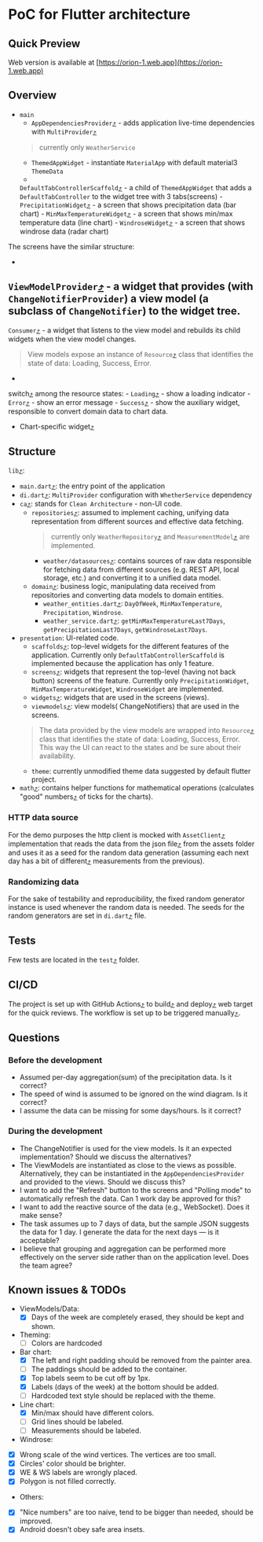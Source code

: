 # PoC for Flutter architecture

## Quick Preview

Web version is available at [https://orion-1.web.app](https://orion-1.web.app)

## Overview

- `main`
    - `AppDependenciesProvider`[⤴](https://github.com/dsame/orion-t1/blob/main/lib/di.dart) - adds application live-time
      dependencies with
      `MultiProvider`[⤴](https://github.com/dsame/orion-t1/blob/2a35827429472afa3c8925571615ce80b59cef21/lib/di.dart#L28C1-L33C7)
  > currently only `WeatherService`
    - `ThemedAppWidget` - instantiate `MaterialApp` with default material3 `ThemeData`
    -
    `DefaultTabControllerScaffold`[⤴](https://github.com/dsame/orion-t1/blob/main/lib/presentation/scaffolds/default_tab_controller.dart) -
    a child of `ThemedAppWidget` that adds a `DefaultTabController` to
    the widget tree with 3 tabs(screens)
        -
        `PrecipitationWidget`[⤴](https://github.com/dsame/orion-t1/blob/main/lib/presentation/screens/precipitation.dart) -
        a screen that shows precipitation data (bar chart)
        -
        `MinMaxTemperatureWidget`[⤴](https://github.com/dsame/orion-t1/blob/main/lib/presentation/screens/minmax_temperature.dart) -
        a screen that shows min/max temperature data (line chart)
        - `WindroseWidget`[⤴](https://github.com/dsame/orion-t1/blob/main/lib/presentation/screens/windrose.dart)  - a
          screen that shows windrose data (radar chart)

The screens have the similar structure:

-
`ViewModelProvider`[⤴](https://github.com/dsame/orion-t1/blob/2a35827429472afa3c8925571615ce80b59cef21/lib/presentation/screens/minmax_temperature.dart#L17C1-L17C39) -
a widget that provides (with `ChangeNotifierProvider`) a view model (a subclass of
`ChangeNotifier`) to the widget tree.
-
`Consumer`[⤴](https://github.com/dsame/orion-t1/blob/2a35827429472afa3c8925571615ce80b59cef21/lib/presentation/screens/minmax_temperature.dart#L18C1-L18C52) -
a widget that listens to the view model and rebuilds its child widgets when the view model changes.

> View models expose an instance of
`Resource`[⤴](https://github.com/dsame/orion-t1/blob/main/lib/presentation/viewmodels/resource.dart) class that
> identifies the state of data: Loading, Success, Error.

-
switch[⤴](https://github.com/dsame/orion-t1/blob/2a35827429472afa3c8925571615ce80b59cef21/lib/presentation/screens/minmax_temperature.dart#L19C1-L19C32)
among the resource states:
    -
    `Loading`[⤴](https://github.com/dsame/orion-t1/blob/2a35827429472afa3c8925571615ce80b59cef21/lib/presentation/screens/minmax_temperature.dart#L21C1-L21C67) -
    show a loading indicator
    -
    `Error`[⤴](https://github.com/dsame/orion-t1/blob/2a35827429472afa3c8925571615ce80b59cef21/lib/presentation/screens/minmax_temperature.dart#L24C1-L24C58) -
    show an error message
    -
    `Success`[⤴](https://github.com/dsame/orion-t1/blob/2a35827429472afa3c8925571615ce80b59cef21/lib/presentation/screens/minmax_temperature.dart#L26C1-L26C71) -
    show the auxiliary widget, responsible to convert domain data to chart data.
- Chart-specific widget[⤴](https://github.com/dsame/orion-t1/tree/main/lib/presentation/widgets)

## Structure

`lib`[⤴](https://github.com/dsame/orion-t1/tree/main/lib):

- `main.dart`[⤴](https://github.com/dsame/orion-t1/blob/main/lib/main.dart): the entry point of the application
- `di.dart`[⤴](https://github.com/dsame/orion-t1/blob/main/lib/di.dart): `MultiProvider` configuration with
  `WhetherService` dependency
- `ca`[⤴](https://github.com/dsame/orion-t1/tree/main/lib/ca): stands for `Clean Architecture` - non-UI code.
    - `repositories`[⤴](https://github.com/dsame/orion-t1/tree/main/lib/ca/repositories): assumed to implement caching,
      unifying data representation from different sources and effective
      data fetching.
      > currently only
      `WeatherRepository`[⤴](https://github.com/dsame/orion-t1/blob/main/lib/ca/repositories/weather/weather_repository.dart)
      and
      `MeasurementModel`[⤴](https://github.com/dsame/orion-t1/blob/main/lib/ca/repositories/weather/models/measurement.dart)
      are implemented.
        - `weather/datasources`[⤴](https://github.com/dsame/orion-t1/tree/main/lib/ca/repositories/weather/datasources):
          contains sources of raw data responsible for fetching data from
          different sources (e.g. REST API, local storage, etc.) and converting it to a unified data model.
    - `domain`[⤴](https://github.com/dsame/orion-t1/tree/main/lib/ca/domain): business logic, manipulating data received
      from repositories and converting data models to domain
      entities.
        - `weather_entities.dart`[⤴](https://github.com/dsame/orion-t1/blob/main/lib/ca/domain/weather_entities.dart):
          `DayOfWeek`, `MinMaxTemperature`, `Precipitation`, `Windrose`.
        - `weather_service.dart`[⤴](https://github.com/dsame/orion-t1/blob/main/lib/ca/domain/weather_service.dart):
          `getMinMaxTemperatureLast7Days`, `getPrecipitationLast7Days`, `getWindroseLast7Days`.
- `presentation`: UI-related code.
    - `scaffolds`[⤴](https://github.com/dsame/orion-t1/tree/main/lib/presentation/scaffolds): top-level widgets for the
      different features of the application. Currently only
      `DefaultTabControllerScaffold` is implemented because the application has only 1 feature.
    - `screens`[⤴](https://github.com/dsame/orion-t1/tree/main/lib/presentation/screens): widgets that represent the
      top-level (having not back button) screens of the feature. Currently only
      `PrecipitationWidget`, `MinMaxTemperatureWidget`, `WindroseWidget` are implemented.
    - `widgets`[⤴](https://github.com/dsame/orion-t1/tree/main/lib/presentation/widgets): widgets that are used in the
      screens (views).
    - `viewmodels`[⤴](https://github.com/dsame/orion-t1/tree/main/lib/presentation/viewmodels): view models(
      ChangeNotifiers) that are used in the screens.
  > The data provided by the view models are wrapped into
  `Resource`[⤴](https://github.com/dsame/orion-t1/blob/main/lib/presentation/viewmodels/resource.dart) class that
  identifies the state of
  data: Loading, Success, Error. This way the UI can react to the states and be sure about their availability.
    - `theme`: currently unmodified theme data suggested by default flutter project.
- `math`[⤴](https://github.com/dsame/orion-t1/tree/main/lib/math): contains helper functions for mathematical
  operations (calculates "good"
  numbers[⤴](https://github.com/dsame/orion-t1/blob/951028531c78331576d3f012b825b5738b21b7bc/lib/math/closest_rounded.dart#L1C1-L1C79)
  of ticks for the charts).

### HTTP data source

For the demo purposes the http client is mocked with
`AssetClient`[⤴](https://github.com/dsame/orion-t1/blob/main/lib/ca/repositories/weather/datasources/http/asset_client.dart)
implementation that reads the data from the
json file[⤴](https://github.com/dsame/orion-t1/blob/main/assets/sample_1d.json) from the assets folder and uses it as a
seed for the random data generation (assuming each next day has a bit of
different[⤴](https://github.com/dsame/orion-t1/blob/2a35827429472afa3c8925571615ce80b59cef21/lib/ca/repositories/weather/datasources/http/http_datasource.dart#L60C1-L79C67)
measurements from the previous).

### Randomizing data

For the sake of testability and reproducibility, the fixed random generator instance is used whenever the random data
is needed. The seeds for the random generators are set in
`di.dart`[⤴](https://github.com/dsame/orion-t1/blob/2a35827429472afa3c8925571615ce80b59cef21/lib/di.dart#L21C1-L23C45)
file.

## Tests

Few tests are located in the `test`[⤴](https://github.com/dsame/orion-t1/tree/main/test) folder.

## CI/CD

The project is set up with GitHub Actions[⤴](https://github.com/dsame/orion-t1/blob/main/.github/workflows/main.yml) to
build[⤴](https://github.com/dsame/orion-t1/blob/2a35827429472afa3c8925571615ce80b59cef21/.github/workflows/main.yml#L26C1-L26C31)
and
deploy[⤴](https://github.com/dsame/orion-t1/blob/2a35827429472afa3c8925571615ce80b59cef21/.github/workflows/main.yml#L30C1-L33C70)
web target for the quick reviews.
The workflow is set up to be triggered
manually[⤴](https://github.com/dsame/orion-t1/blob/2a35827429472afa3c8925571615ce80b59cef21/.github/workflows/main.yml#L8C1-L8C21).

## Questions

### Before the development

- Assumed per-day aggregation(sum) of the precipitation data. Is it correct?
- The speed of wind is assumed to be ignored on the wind diagram. Is it correct?
- I assume the data can be missing for some days/hours. Is it correct?

### During the development

- The ChangeNotifier is used for the view models. Is it an expected implementation? Should we discuss the alternatives?
- The ViewModels are instantiated as close to the views as possible. Alternatively,
  they can be instantiated in the `AppDependenciesProvider` and provided to the views. Should we discuss this?
- I want to add the "Refresh" button to the screens and "Polling mode" to automatically refresh the data. Can 1 work day
  be approved for this?
- I want to add the reactive source of the data (e.g., WebSocket). Does it make sense?
- The task assumes up to 7 days of data, but the sample JSON suggests the data for 1 day.
  I generate the data for the next days — is it acceptable?
- I believe that grouping and aggregation can be performed more effectively on the server side rather than on the
  application level. Does the team agree?

## Known issues & TODOs

- ViewModels/Data:
    - [x] Days of the week are completely erased, they should be kept and shown.

- Theming:
    - [ ] Colors are hardcoded

- Bar chart:
    - [x] The left and right padding should be removed from the painter area.
    - [ ] The paddings should be added to the container.
    - [x] Top labels seem to be cut off by 1px.
    - [x] Labels (days of the week) at the bottom should be added.
    - [ ] Hardcoded text style should be replaced with the theme.

- Line chart:
    - [x] Min/max should have different colors.
    - [ ] Grid lines should be labeled.
    - [ ] Measurements should be labeled.

- Windrose:
- [x] Wrong scale of the wind vertices. The vertices are too small.
- [x] Circles' color should be brighter.
- [x] WE & WS labels are wrongly placed.
- [x] Polygon is not filled correctly.

- Others:
- [x] "Nice numbers" are too naive, tend to be bigger than needed, should be improved.
- [x] Android doesn't obey safe area insets.